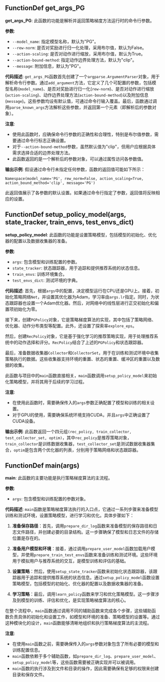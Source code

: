## FunctionDef get_args_PG
**get_args_PG**: 此函数的功能是解析并返回策略梯度方法运行时的命令行参数。

**参数**:
- `--model_name`: 指定模型名称，默认为"PG"。
- `--rew-norm`: 是否对奖励进行归一化处理，采用布尔值，默认为False。
- `--action-scaling`: 是否对动作进行缩放，采用布尔值，默认为True。
- `--action-bound-method`: 指定动作边界处理方法，默认为"clip"。
- `--message`: 附加信息，默认为"PG"。

**代码描述**:
`get_args_PG`函数首先创建了一个`argparse.ArgumentParser`对象，用于解析命令行参数。通过`add_argument`方法，它定义了几个可配置的参数，包括模型名称(`model_name`)、是否对奖励进行归一化(`rew-norm`)、是否对动作进行缩放(`action-scaling`)、动作边界处理方法(`action-bound-method`)以及附加信息(`message`)。这些参数均设有默认值，可通过命令行输入覆盖。最后，函数通过调用`parse_known_args`方法解析这些参数，并返回第一个元素（即解析后的参数对象）。

**注意**:
- 使用此函数时，应确保命令行参数的正确性和合理性，特别是布尔值参数，需要通过命令行标志正确设置。
- 对于`--action-bound-method`参数，虽然默认值为"clip"，但用户应根据具体需求选择合适的边界处理方法。
- 此函数返回的是一个解析后的参数对象，可以通过属性访问各参数值。

**输出示例**:
假设通过命令行未指定任何参数，函数的返回值可能如下所示：
```
Namespace(model_name='PG', rew_norm=False, action_scaling=True, action_bound_method='clip', message='PG')
```
此返回值展示了各参数的默认设置。如果通过命令行指定了参数，返回值将反映相应的设置。
## FunctionDef setup_policy_model(args, state_tracker, train_envs, test_envs_dict)
**setup_policy_model**: 此函数的功能是设置策略模型，包括模型的初始化、优化器的配置以及数据收集器的准备。

**参数**:
- `args`: 包含模型和训练配置的参数。
- `state_tracker`: 状态跟踪器，用于追踪和提供推荐系统的状态信息。
- `train_envs`: 训练环境集合。
- `test_envs_dict`: 测试环境的字典。

**代码描述**:
首先，根据`args`中的配置，决定模型运行在CPU还是GPU上。接着，初始化策略网络`Net`，并设置其优化器为Adam，学习率由`args.lr`指定。同时，为状态跟踪器也设置一个Adam优化器。然后，对网络中的线性层进行正交初始化和偏置项初始化为零。

接下来，创建`PGPolicy`对象，它是策略梯度算法的实现，其中包括了策略网络、优化器、动作分布类型等配置。此外，还设置了探索率`explore_eps`。

然后，创建`RecPolicy`对象，它是基于强化学习的推荐策略实现，用于处理推荐系统中的动作选择和评分。`RecPolicy`结合了上述的`PGPolicy`和状态跟踪器。

最后，准备数据收集器`Collector`和`CollectorSet`，用于在训练和测试环境中收集策略执行的数据。这些收集器支持环境的重置、状态的重置、缓冲区的重置以及数据的收集。

此函数与项目中的`main`函数直接相关，`main`函数调用`setup_policy_model`来初始化策略模型，并将其用于后续的学习过程。

**注意**:
- 在使用此函数时，需要确保传入的`args`参数正确配置了模型和训练的相关设置。
- 对于GPU的使用，需要确保系统环境支持CUDA，并且`args`中正确设置了CUDA设备。

**输出示例**:
此函数返回一个四元组`(rec_policy, train_collector, test_collector_set, optim)`，其中`rec_policy`是推荐策略对象，`train_collector`是训练数据收集器，`test_collector_set`是测试数据收集器集合，`optim`是包含两个优化器的列表，分别用于策略网络和状态跟踪器。
## FunctionDef main(args)
**main**: 此函数的主要功能是执行策略梯度算法的主流程。

**参数**:
- `args`: 包含模型和训练配置的参数对象。

**代码描述**:
`main`函数是策略梯度算法执行的入口点，它通过一系列步骤来准备模型训练和测试环境，设置策略模型，进行学习和优化。具体步骤如下：

1. **准备保存路径**：首先，调用`prepare_dir_log`函数来准备模型的保存路径和日志文件路径，并创建必要的目录结构。这一步骤确保了模型和日志文件的存储位置是存在的。

2. **准备用户模型和环境**：接着，通过调用`prepare_user_model`函数加载用户模型，并使用`prepare_train_test_envs`函数来准备训练和测试环境。这些环境用于模拟用户与推荐系统的交互，是模型训练和评估的基础。

3. **设置策略**：然后，使用`setup_state_tracker`函数来初始化状态跟踪器，该跟踪器用于追踪和提供推荐系统的状态信息。通过`setup_policy_model`函数设置策略模型，包括模型的初始化、优化器的配置以及数据收集器的准备。

4. **学习策略**：最后，调用`learn_policy`函数来学习和优化策略模型。这一步骤涉及到模型的训练、评估和优化，是实现策略梯度算法的核心。

在整个流程中，`main`函数通过调用不同的辅助函数来完成各个步骤，这些辅助函数负责具体的初始化和设置工作，如模型和环境的准备、策略模型的设置等。通过这种模块化的设计，`main`函数能够清晰地组织和执行策略梯度算法的主流程。

**注意**:
- 在使用`main`函数之前，需要确保传入的`args`参数对象包含了所有必要的模型和训练配置信息。
- `main`函数依赖于多个辅助函数，如`prepare_dir_log`、`prepare_user_model`、`setup_policy_model`等，这些函数需要被正确实现并可以被调用。
- `main`函数的执行涉及到文件和目录的操作，因此需要确保有足够的权限来创建目录和保存文件。
